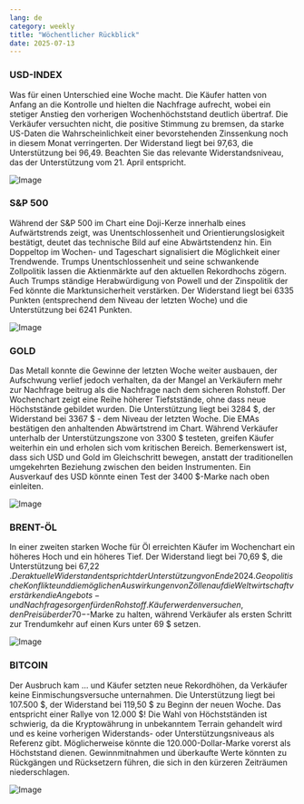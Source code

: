 ```yaml
---
lang: de
category: weekly
title: "Wöchentlicher Rückblick"
date: 2025-07-13
---
```


### USD-INDEX

Was für einen Unterschied eine Woche macht. Die Käufer hatten von Anfang an die Kontrolle und hielten die Nachfrage aufrecht, wobei ein stetiger Anstieg den vorherigen Wochenhöchststand deutlich übertraf. Die Verkäufer versuchten nicht, die positive Stimmung zu bremsen, da starke US-Daten die Wahrscheinlichkeit einer bevorstehenden Zinssenkung noch in diesem Monat verringerten. Der Widerstand liegt bei 97,63, die Unterstützung bei 96,49. Beachten Sie das relevante Widerstandsniveau, das der Unterstützung vom 21. April entspricht.

![Image](https://markleighedu.github.io/img/Jul-2025/13-Jul-2025/usdindex.jpg)

### S&P 500

Während der S&P 500 im Chart eine Doji-Kerze innerhalb eines Aufwärtstrends zeigt, was Unentschlossenheit und Orientierungslosigkeit bestätigt, deutet das technische Bild auf eine Abwärtstendenz hin. Ein Doppeltop im Wochen- und Tageschart signalisiert die Möglichkeit einer Trendwende. Trumps Unentschlossenheit und seine schwankende Zollpolitik lassen die Aktienmärkte auf den aktuellen Rekordhochs zögern. Auch Trumps ständige Herabwürdigung von Powell und der Zinspolitik der Fed könnte die Marktunsicherheit verstärken. Der Widerstand liegt bei 6335 Punkten (entsprechend dem Niveau der letzten Woche) und die Unterstützung bei 6241 Punkten.

![Image](https://markleighedu.github.io/img/Jul-2025/13-Jul-2025/sp500.jpg)

### GOLD

Das Metall konnte die Gewinne der letzten Woche weiter ausbauen, der Aufschwung verlief jedoch verhalten, da der Mangel an Verkäufern mehr zur Nachfrage beitrug als die Nachfrage nach dem sicheren Rohstoff. Der Wochenchart zeigt eine Reihe höherer Tiefststände, ohne dass neue Höchststände gebildet wurden. Die Unterstützung liegt bei 3284 $, der Widerstand bei 3367 $ - dem Niveau der letzten Woche. Die EMAs bestätigen den anhaltenden Abwärtstrend im Chart. Während Verkäufer unterhalb der Unterstützungszone von 3300 $ testeten, greifen Käufer weiterhin ein und erholen sich vom kritischen Bereich. Bemerkenswert ist, dass sich USD und Gold im Gleichschritt bewegen, anstatt der traditionellen umgekehrten Beziehung zwischen den beiden Instrumenten. Ein Ausverkauf des USD könnte einen Test der 3400 $-Marke nach oben einleiten.

![Image](https://markleighedu.github.io/img/Jul-2025/13-Jul-2025/gold.jpg)

### BRENT-ÖL

In einer zweiten starken Woche für Öl erreichten Käufer im Wochenchart ein höheres Hoch und ein höheres Tief. Der Widerstand liegt bei 70,69 $, die Unterstützung bei 67,22 $. Der aktuelle Widerstand entspricht der Unterstützung von Ende 2024. Geopolitische Konflikte und die möglichen Auswirkungen von Zöllen auf die Weltwirtschaft verstärken die Angebots- und Nachfragesorgen für den Rohstoff. Käufer werden versuchen, den Preis über der 70-$-Marke zu halten, während Verkäufer als ersten Schritt zur Trendumkehr auf einen Kurs unter 69 $ setzen.

![Image](https://markleighedu.github.io/img/Jul-2025/13-Jul-2025/brentoil.jpg)

### BITCOIN

Der Ausbruch kam … und Käufer setzten neue Rekordhöhen, da Verkäufer keine Einmischungsversuche unternahmen. Die Unterstützung liegt bei 107.500 $, der Widerstand bei 119,50 $ zu Beginn der neuen Woche. Das entspricht einer Rallye von 12.000 $! Die Wahl von Höchstständen ist schwierig, da die Kryptowährung in unbekanntem Terrain gehandelt wird und es keine vorherigen Widerstands- oder Unterstützungsniveaus als Referenz gibt. Möglicherweise könnte die 120.000-Dollar-Marke vorerst als Höchststand dienen. Gewinnmitnahmen und überkaufte Werte könnten zu Rückgängen und Rücksetzern führen, die sich in den kürzeren Zeiträumen niederschlagen.

![Image](https://markleighedu.github.io/img/Jul-2025/13-Jul-2025/bitcoin.jpg)

